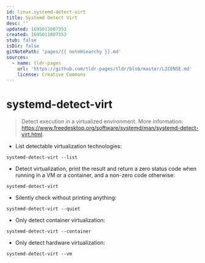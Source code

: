 ```yaml
---
id: linux.systemd-detect-virt
title: Systemd Detect Virt
desc: ''
updated: 1695011007353
created: 1695011007353
stub: false
isDir: false
gitNotePath: 'pages/{{ noteHiearchy }}.md'
sources:
  - name: tldr-pages
    url: 'https://github.com/tldr-pages/tldr/blob/master/LICENSE.md'
    license: Creative Commons
---
```

# systemd-detect-virt

> Detect execution in a virtualized environment.
> More information: <https://www.freedesktop.org/software/systemd/man/systemd-detect-virt.html>.

- List detectable virtualization technologies:

`systemd-detect-virt --list`

- Detect virtualization, print the result and return a zero status code when running in a VM or a container, and a non-zero code otherwise:

`systemd-detect-virt`

- Silently check without printing anything:

`systemd-detect-virt --quiet`

- Only detect container virtualization:

`systemd-detect-virt --container`

- Only detect hardware virtualization:

`systemd-detect-virt --vm`

